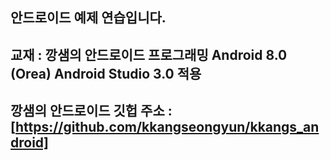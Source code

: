 ## 안드로이드 예제 연습입니다.
## 교재 : 깡샘의 안드로이드 프로그래밍 Android 8.0 (Orea) Android Studio 3.0 적용

## 깡샘의 안드로이드 깃헙 주소 : [https://github.com/kkangseongyun/kkangs_android]
